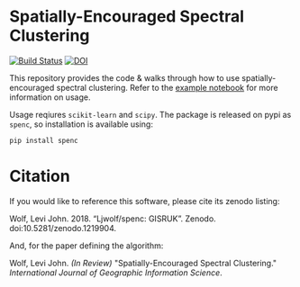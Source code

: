 # Spatially-Encouraged Spectral Clustering
[![Build Status](https://travis-ci.org/ljwolf/spenc.svg?branch=master)](https://travis-ci.org/ljwolf/spenc)
[![DOI](https://zenodo.org/badge/129973633.svg)](https://zenodo.org/badge/latestdoi/129973633)


This repository provides the code & walks through how to use spatially-encouraged spectral clustering. Refer to the [example notebook](https://github.com/ljwolf/spenc/blob/master/example.ipynb) for more information on usage. 

Usage reqiures `scikit-learn` and `scipy`. The package is released on pypi as `spenc`, so installation is available using:

`pip install spenc`

# Citation

If you would like to reference this software, please cite its zenodo listing: 

Wolf, Levi John. 2018. “Ljwolf/spenc: GISRUK”. Zenodo. doi:10.5281/zenodo.1219904.

And, for the paper defining the algorithm:

Wolf, Levi John. *(In Review)* "Spatially-Encouraged Spectral Clustering." *International Journal of Geographic Information Science*. 
